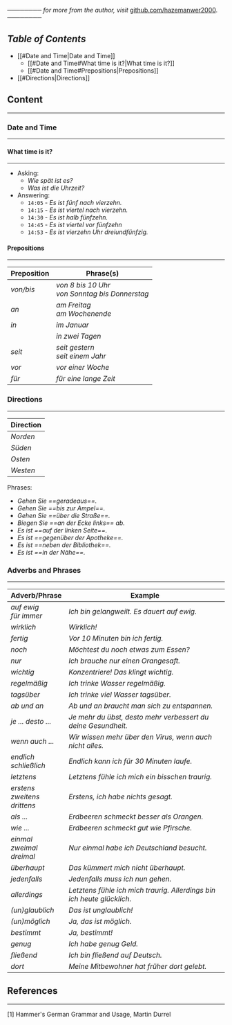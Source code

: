 ──────── *for more from the author, visit* [github.com/hazemanwer2000](https://github.com/hazemanwer2000). ────────
## *Table of Contents*

- [[#Date and Time|Date and Time]]
	- [[#Date and Time#What time is it?|What time is it?]]
	- [[#Date and Time#Prepositions|Prepositions]]
- [[#Directions|Directions]]
## Content
---
### Date and Time
---
#### What time is it?
---
* Asking:
	* *Wie spät ist es?*
	* *Was ist die Uhrzeit?*
* Answering:
	* `14:05` - *Es ist fünf nach vierzehn.*
	* `14:15` - *Es ist viertel nach vierzehn.*
	* `14:30` - *Es ist halb fünfzehn.*
	* `14:45` - *Es ist viertel vor fünfzehn*
	* `14:53` - *Es ist vierzehn Uhr dreiundfünfzig.*
#### Prepositions
---

| Preposition | Phrase(s)                                          |
| ----------- | -------------------------------------------------- |
| *von/bis*   | *von 8 bis 10 Uhr*<br>*von Sonntag bis Donnerstag* |
| *an*        | *am Freitag*<br>*am Wochenende*                    |
| *in*        | *im Januar*                                        |
|             | *in zwei Tagen*                                    |
| *seit*      | *seit gestern*<br>*seit einem Jahr*                |
| *vor*       | *vor einer Woche*                                  |
| *für*       | *für eine lange Zeit*                              |

### Directions
---

| Direction |
| --------- |
| *Norden*    |
| *Süden*     |
| *Osten*     |
| *Westen*    |

Phrases:
* *Gehen Sie ==geradeaus==.*
* *Gehen Sie ==bis zur Ampel==.*
* *Gehen Sie ==über die Straße==.*
* *Biegen Sie ==an der Ecke links== ab.*
* *Es ist ==auf der linken Seite==.*
* *Es ist ==gegenüber der Apotheke==.*
* *Es ist ==neben der Bibliothek==.*
* *Es ist ==in der Nähe==.*
### Adverbs and Phrases
---

| Adverb/Phrase                         | Example                                                                |
| ------------------------------------- | ---------------------------------------------------------------------- |
| *auf ewig*<br>*für immer*             | *Ich bin gelangweilt. Es dauert auf ewig.*                             |
| *wirklich*                            | *Wirklich!*                                                            |
| *fertig*                              | *Vor 10 Minuten bin ich fertig.*                                       |
| *noch*                                | *Möchtest du noch etwas zum Essen?*                                    |
| *nur*                                 | *Ich brauche nur einen Orangesaft.*                                    |
| *wichtig*                             | *Konzentriere! Das klingt wichtig.*                                    |
| *regelmäßig*                          | *Ich trinke Wasser regelmäßig.*                                        |
| *tagsüber*                            | *Ich trinke viel Wasser tagsüber.*                                     |
| *ab und an*                           | *Ab und an braucht man sich zu entspannen.*                            |
| *je ... desto ...*                    | *Je mehr du übst, desto mehr verbessert du deine Gesundheit.*          |
| *wenn auch ...*                       | *Wir wissen mehr über den Virus, wenn auch nicht alles.*               |
| *endlich*<br>*schließlich*            | *Endlich kann ich für 30 Minuten laufe.*                               |
| *letztens*                            | *Letztens fühle ich mich ein bisschen traurig.*                        |
| *erstens*<br>*zweitens*<br>*drittens* | *Erstens, ich habe nichts gesagt.*                                     |
| *als ...*                             | *Erdbeeren schmeckt besser als Orangen.*                               |
| *wie ...*                             | *Erdbeeren schmeckt gut wie Pfirsche.*                                 |
| *einmal*<br>*zweimal*<br>*dreimal*    | *Nur einmal habe ich Deutschland besucht.*                             |
| *überhaupt*                           | *Das kümmert mich nicht überhaupt.*                                    |
| *jedenfalls*                          | *Jedenfalls muss ich nun gehen.*                                       |
| *allerdings*                          | *Letztens fühle ich mich traurig. Allerdings bin ich heute glücklich.* |
| *(un)glaublich*                       | *Das ist unglaublich!*                                                 |
| *(un)möglich*                         | *Ja, das ist möglich.*                                                 |
| *bestimmt*                            | *Ja, bestimmt!*                                                        |
| *genug*                               | *Ich habe genug Geld.*                                                 |
| *fließend*                            | *Ich bin fließend auf Deutsch.*                                        |
| *dort*                                | *Meine Mitbewohner hat früher dort gelebt.*                            |
## References
---
[1] Hammer's German Grammar and Usage, Martin Durrel